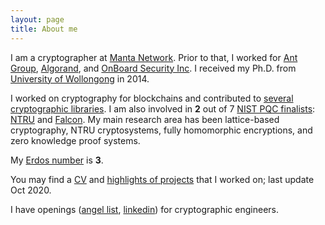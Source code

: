 ```yaml
---
layout: page
title: About me
---
```


I am a cryptographer at [Manta Network](https://manta.network).
Prior to that, I worked for [Ant Group](https://www.ant-group.com), [Algorand](algorand.com),
and [OnBoard Security Inc](https://www.onboardsecurity.com/).
I received my Ph.D. from
[University of Wollongong](https://www.uow.edu.au/) in 2014.

I worked on cryptography for blockchains and contributed to [several cryptographic libraries](https://zhenfeizhang.github.io/material/projects/).  I am also involved in __2__ out of 7 [NIST PQC finalists](https://csrc.nist.gov/projects/post-quantum-cryptography/round-3-submissions): [NTRU](https://ntru.org)
and [Falcon](https://falcon-sign.info/).
My main research area has been lattice-based
cryptography, NTRU cryptosystems, fully homomorphic
encryptions, and zero knowledge proof systems.

My [Erdos number](https://en.wikipedia.org/wiki/List_of_people_by_Erdős_number) is __3__.


You may find a [CV](../cv/output/cv.pdf) and
[highlights of projects](https://zhenfeizhang.github.io/material/projects/) that I worked on;
last update Oct 2020.

I have openings ([angel list](https://angel.co/company/manta-network/jobs/1182625-protocol-and-backend-engineers), [linkedin](https://www.linkedin.com/jobs/view/2460670356/)) for cryptographic engineers. 
